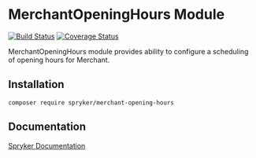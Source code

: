 # MerchantOpeningHours Module
[![Build Status](https://travis-ci.org/spryker/merchant-opening-hours.svg)](https://travis-ci.org/spryker/merchant-opening-hours)
[![Coverage Status](https://coveralls.io/repos/github/spryker/merchant-opening-hours/badge.svg)](https://coveralls.io/github/spryker/merchant-opening-hours)

MerchantOpeningHours module provides ability to configure a scheduling of opening hours for Merchant.

## Installation

```
composer require spryker/merchant-opening-hours
```

## Documentation

[Spryker Documentation](https://academy.spryker.com/developing_with_spryker/module_guide/modules.html)
